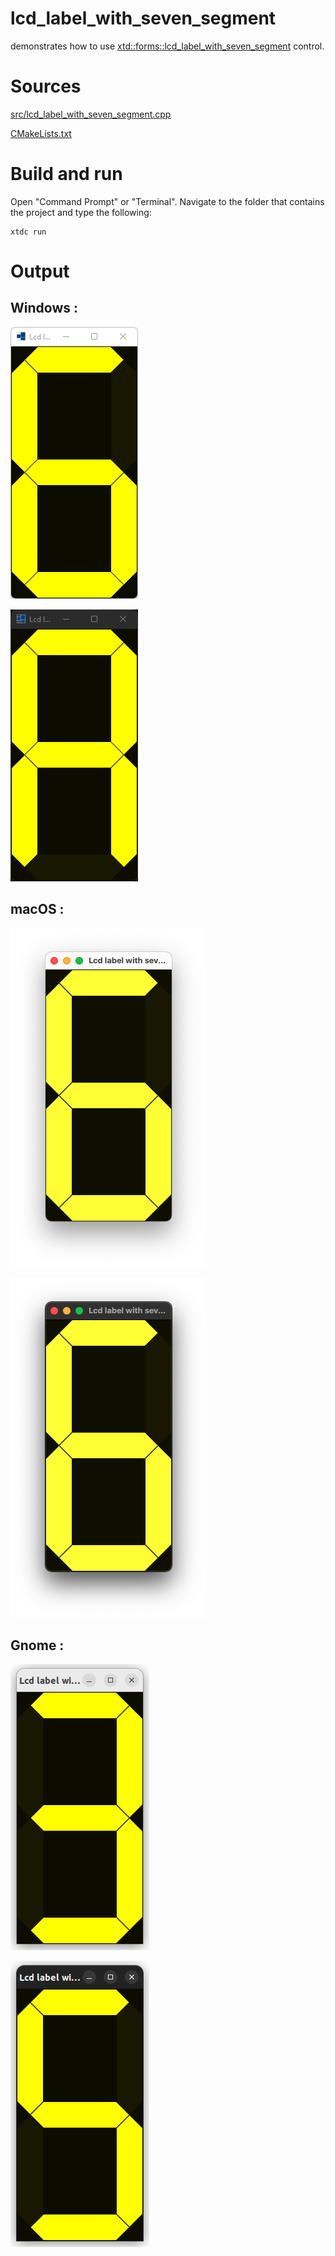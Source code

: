 # lcd_label_with_seven_segment

demonstrates how to use [xtd::forms::lcd_label_with_seven_segment](https://gammasoft71.github.io/xtd/reference_guides/latest/classxtd_1_1forms_1_1seven__segment__display.html) control.

# Sources

[src/lcd_label_with_seven_segment.cpp](src/lcd_label_with_seven_segment.cpp)

[CMakeLists.txt](CMakeLists.txt)

# Build and run

Open "Command Prompt" or "Terminal". Navigate to the folder that contains the project and type the following:

```shell
xtdc run
```

# Output

## Windows :

![Screenshot](../../../../docs/pictures/examples/lcd_label_with_seven_segment_w.png)

![Screenshot](../../../../docs/pictures/examples/lcd_label_with_seven_segment_wd.png)

## macOS :

![Screenshot](../../../../docs/pictures/examples/lcd_label_with_seven_segment_m.png)

![Screenshot](../../../../docs/pictures/examples/lcd_label_with_seven_segment_md.png)

## Gnome :

![Screenshot](../../../../docs/pictures/examples/lcd_label_with_seven_segment_g.png)

![Screenshot](../../../../docs/pictures/examples/lcd_label_with_seven_segment_gd.png)
